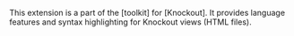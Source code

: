 This extension is a part of the [toolkit] for [Knockout]. It provides language features and syntax highlighting for Knockout views (HTML files).
